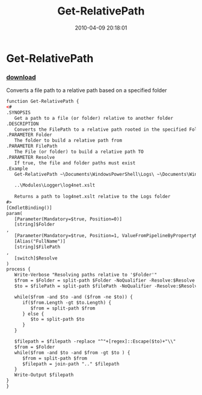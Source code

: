 ﻿---
pid:            1751
parent:         0
children:       
poster:         Joel Bennett
title:          Get-RelativePath
date:           2010-04-09 20:18:01
description:    Converts a file path to a relative path based on a specified folder
format:         xml
---

# Get-RelativePath

### [download](1751.xml)  

Converts a file path to a relative path based on a specified folder

```xml
function Get-RelativePath {
<#
.SYNOPSIS
   Get a path to a file (or folder) relative to another folder
.DESCRIPTION
   Converts the FilePath to a relative path rooted in the specified Folder
.PARAMETER Folder
   The folder to build a relative path from
.PARAMETER FilePath
   The File (or folder) to build a relative path TO
.PARAMETER Resolve
   If true, the file and folder paths must exist
.Example
   Get-RelativePath ~\Documents\WindowsPowerShell\Logs\ ~\Documents\WindowsPowershell\Modules\Logger\log4net.xslt
   
   ..\Modules\Logger\log4net.xslt
   
   Returns a path to log4net.xslt relative to the Logs folder
#>
[CmdletBinding()]
param(
   [Parameter(Mandatory=$true, Position=0)]
   [string]$Folder
, 
   [Parameter(Mandatory=$true, Position=1, ValueFromPipelineByPropertyName=$true)]
   [Alias("FullName")]
   [string]$FilePath
,
   [switch]$Resolve
)
process {
   Write-Verbose "Resolving paths relative to '$Folder'"
   $from = $Folder = split-path $Folder -NoQualifier -Resolve:$Resolve
   $to = $filePath = split-path $filePath -NoQualifier -Resolve:$Resolve

   while($from -and $to -and ($from -ne $to)) {
      if($from.Length -gt $to.Length) {
         $from = split-path $from
      } else {
         $to = split-path $to
      }
   }

   $filepath = $filepath -replace "^"+[regex]::Escape($to)+"\\"
   $from = $Folder
   while($from -and $to -and $from -gt $to ) {
      $from = split-path $from
      $filepath = join-path ".." $filepath
   }
   Write-Output $filepath
}
}

```
